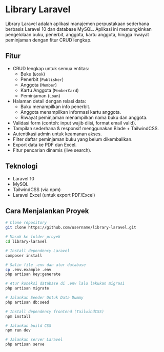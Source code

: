 # Library Laravel

Library Laravel adalah aplikasi manajemen perpustakaan sederhana berbasis Laravel 10 dan database MySQL. Aplikasi ini memungkinkan pengelolaan buku, penerbit, anggota, kartu anggota, hingga riwayat peminjaman dengan fitur CRUD lengkap.

## Fitur

- CRUD lengkap untuk semua entitas:
  - Buku (`Book`)
  - Penerbit (`Publisher`)
  - Anggota (`Member`)
  - Kartu Anggota (`MemberCard`)
  - Peminjaman (`Loan`)
- Halaman detail dengan relasi data:
  - Buku menampilkan info penerbit.
  - Anggota menampilkan informasi kartu anggota.
  - Riwayat peminjaman menampilkan nama buku dan anggota.
- Validasi form (contoh: input wajib diisi, format email valid).
- Tampilan sederhana & responsif menggunakan Blade + TailwindCSS.
- Autentikasi admin untuk keamanan akses.
- Filter daftar peminjaman buku yang belum dikembalikan.
- Export data ke PDF dan Excel.
- Fitur pencarian dinamis (live search).

## Teknologi

- Laravel 10
- MySQL
- TailwindCSS (via npm)
- Laravel Excel (untuk export PDF/Excel)

## Cara Menjalankan Proyek

```bash
# Clone repository
git clone https://github.com/username/library-laravel.git

# Masuk ke folder proyek
cd library-laravel

# Install dependency Laravel
composer install

# Salin file .env dan atur database
cp .env.example .env
php artisan key:generate

# Atur koneksi database di .env lalu lakukan migrasi
php artisan migrate

# Jalankan Seeder Untuk Data Dummy
php artisan db:seed

# Install dependency frontend (TailwindCSS)
npm install

# Jalankan build CSS
npm run dev

# Jalankan server Laravel
php artisan serve
